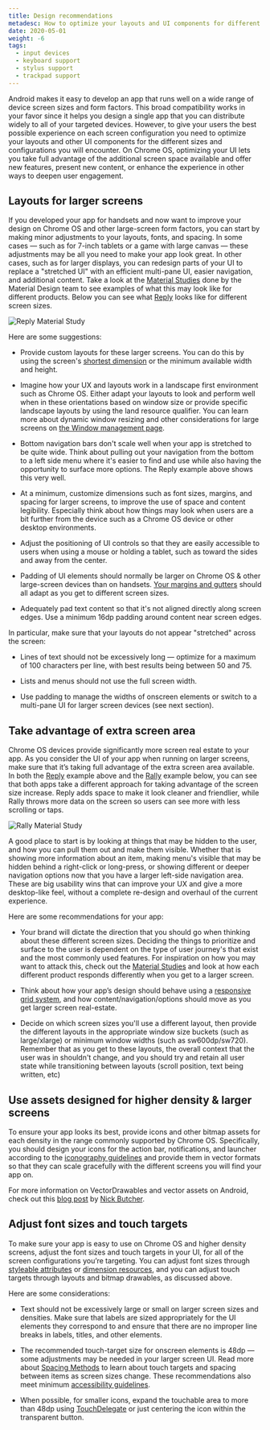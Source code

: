 ```yaml
---
title: Design recommendations
metadesc: How to optimize your layouts and UI components for different screens sizes and configurations.
date: 2020-05-01
weight: -6
tags:
  - input devices
  - keyboard support
  - stylus support
  - trackpad support
---
```


Android makes it easy to develop an app that runs well on a wide range of device screen sizes and form factors. This broad compatibility works in your favor since it helps you design a single app that you can distribute widely to all of your targeted devices. However, to give your users the best possible experience on each screen configuration you need to optimize your layouts and other UI components for the different sizes and configurations you will encounter. On Chrome OS, optimizing your UI lets you take full advantage of the additional screen space available and offer new features, present new content, or enhance the experience in other ways to deepen user engagement.

## Layouts for larger screens

If you developed your app for handsets and now want to improve your design on Chrome OS and other large-screen form factors, you can start by making minor adjustments to your layouts, fonts, and spacing. In some cases — such as for 7-inch tablets or a game with large canvas — these adjustments may be all you need to make your app look great. In other cases, such as for larger displays, you can redesign parts of your UI to replace a "stretched UI" with an efficient multi-pane UI, easier navigation, and additional content. Take a look at the [Material Studies](https://material.io/design/material-studies/) done by the Material Design team to see examples of what this may look like for different products. Below you can see what [Reply](https://material.io/design/material-studies/reply.html) looks like for different screen sizes.

![Reply Material Study](/images/android/design/reply.png)

Here are some suggestions:

- Provide custom layouts for these larger screens. You can do this by using the screen's [shortest dimension](https://developer.android.com/guide/practices/screens_support#sizes) or the minimum available width and height.

- Imagine how your UX and layouts work in a landscape first environment such as Chrome OS. Either adapt your layouts to look and perform well when in these orientations based on window size or provide specific landscape layouts by using the land resource qualifier. You can learn more about dynamic window resizing and other considerations for large screens on [the Window management page](/{{locale.code}}/android/window-management).

- Bottom navigation bars don't scale well when your app is stretched to be quite wide. Think about pulling out your navigation from the bottom to a left
  side menu where it's easier to find and use while also having the opportunity to surface more options. The Reply example above shows this very well.

- At a minimum, customize dimensions such as font sizes, margins, and spacing for larger screens, to improve the use of space and content legibility. Especially think about how things may look when users are a bit
  further from the device such as a Chrome OS device or other desktop environments.

- Adjust the positioning of UI controls so that they are easily accessible to users when using a mouse or holding a tablet, such as toward the sides and away from the center.

- Padding of UI elements should normally be larger on Chrome OS & other large-screen devices than on handsets. [Your margins and gutters](https://material.io/design/layout/responsive-layout-grid.html#columns-gutters-margins) should all adapt as you get to different screen sizes.

- Adequately pad text content so that it's not aligned directly along screen edges. Use a minimum 16dp padding around content near screen edges.

In particular, make sure that your layouts do not appear "stretched" across the screen:

- Lines of text should not be excessively long — optimize for a maximum of 100 characters per line, with best results being between 50 and 75.

- Lists and menus should not use the full screen width.

- Use padding to manage the widths of onscreen elements or switch to a multi-pane UI for larger screen devices (see next section).

## Take advantage of extra screen area

Chrome OS devices provide significantly more screen real estate to your app. As you consider the UI of your app when running on larger screens, make sure that it’s taking full advantage of the extra screen area available. In both the [Reply](https://material.io/design/material-studies/reply.html) example above and the [Rally](https://material.io/design/material-studies/rally.html) example below, you can see that both apps take a different approach for taking advantage of the screen size increase. Reply adds space to make it look cleaner and friendlier, while Rally throws more data on the screen so users can see more with less scrolling or taps.

![Rally Material Study](/images/android/design/rally.png)

A good place to start is by looking at things that may be hidden to the user, and how you can pull them out and make them visible. Whether that is showing more information about an item, making menu's visible that may be hidden behind a right-click or long-press, or showing different or deeper navigation options now that you have a larger left-side navigation area. These are big usability wins that can improve your UX and give a more desktop-like feel, without a complete re-design and overhaul of the current experience.

Here are some recommendations for your app:

- Your brand will dictate the direction that you should go when thinking about these different
  screen sizes. Deciding the things to prioritize and surface to the user is dependent on the type
  of user journey's that exist and the most commonly used features. For inspiration on how you may want
  to attack this, check out the [Material Studies](https://material.io/design/material-studies) and look at
  how each different product responds differently when you get to a larger screen.

- Think about how your app’s design should behave using a [responsive grid system](https://material.io/design/layout/responsive-layout-grid.html#), and how content/navigation/options should move as you get larger screen real-estate.

- Decide on which screen sizes you'll use a different layout, then provide the different layouts in the appropriate window size buckets (such as large/xlarge) or minimum window widths (such as sw600dp/sw720).
  Remember that as you get to these layouts, the overall context that the user was in shouldn't change, and you should try and retain all user state while transitioning between layouts (scroll position, text being written, etc)

## Use assets designed for higher density & larger screens

To ensure your app looks its best, provide icons and other bitmap assets for each density in the range commonly supported by Chrome OS. Specifically, you should design your icons for the action bar, notifications, and launcher according to the [iconography guidelines](https://material.io/design/iconography/#design-principles) and provide them in vector formats so that they can scale gracefully with the
different screens you will find your app on.

For more information on VectorDrawables and vector assets on Android, check out this
[blog post](https://medium.com/androiddevelopers/understanding-androids-vector-image-format-vectordrawable-ab09e41d5c68) by [Nick Butcher](https://twitter.com/crafty).

## Adjust font sizes and touch targets

To make sure your app is easy to use on Chrome OS and higher density screens, adjust the font sizes and touch targets in your UI, for all of the screen configurations you’re targeting. You can adjust font sizes through [styleable attributes](https://developer.android.com/guide/topics/ui/themes) or [dimension resources](https://developer.android.com/guide/topics/resources/more-resources#Dimension), and you can adjust touch targets through layouts and bitmap drawables, as discussed above.

Here are some considerations:

- Text should not be excessively large or small on larger screen sizes and densities. Make sure that labels are sized appropriately for the UI elements they correspond to and ensure that there are no improper line breaks in labels, titles, and other elements.

- The recommended touch-target size for onscreen elements is 48dp — some adjustments may be needed in your larger screen UI. Read more about [Spacing Methods](https://material.io/design/layout/spacing-methods.html#) to learn about touch targets and spacing between items as screen sizes change. These recommendations also meet minimum [accessibility guidelines](https://developer.android.com/guide/topics/ui/accessibility/apps).

- When possible, for smaller icons, expand the touchable area to more than 48dp using [TouchDelegate](https://developer.android.com/reference/android/view/TouchDelegate) or just centering the icon within the transparent button.
